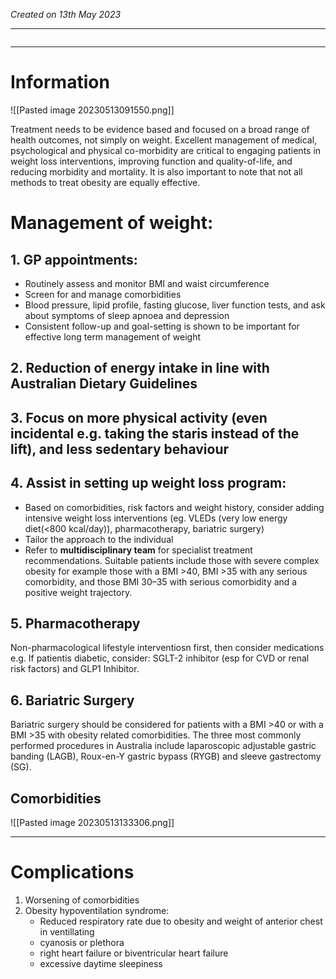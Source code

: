 *Created on 13th May 2023*

---
```toc
```
---

# Information

![[Pasted image 20230513091550.png]]

Treatment needs to be evidence based and focused on a broad range of health outcomes, not simply on weight. Excellent management of medical, psychological and physical co-morbidity are critical to engaging patients in weight loss interventions, improving function and quality-of-life, and reducing morbidity and mortality. It is also important to note that not all methods to treat obesity are equally effective.


# Management of weight:
## 1. GP appointments:
- Routinely assess and monitor BMI and waist circumference
- Screen for and manage comorbidities
- Blood pressure, lipid profile, fasting glucose, liver function tests, and ask about symptoms of sleep apnoea and depression
- Consistent follow-up and goal-setting is shown to be important for effective long term management of weight

## 2. Reduction of energy intake in line with Australian Dietary Guidelines

## 3. Focus on more physical activity (even incidental e.g. taking the staris instead of the lift), and less sedentary behaviour

## 4. Assist in setting up weight loss program:
-  Based on comorbidities, risk factors and weight history, consider adding intensive weight loss interventions (eg. VLEDs (very low energy diet(<800 kcal/day)), pharmacotherapy, bariatric surgery)
-   Tailor the approach to the individual
-   Refer to **multidisciplinary team** for specialist treatment recommendations. Suitable patients include those with severe complex obesity for example those with a BMI >40, BMI >35 with any serious comorbidity, and those BMI 30–35 with serious comorbidity and a positive weight trajectory.

## 5. Pharmacotherapy
Non-pharmacological lifestyle interventiosn first, then consider medications
e.g. If patientis diabetic, consider: SGLT-2 inhibitor (esp for CVD or renal risk factors) and GLP1 Inhibitor.

## 6. Bariatric Surgery
Bariatric surgery should be considered for patients with a BMI >40 or with a BMI >35 with obesity related comorbidities. The three most commonly performed procedures in Australia include laparoscopic adjustable gastric banding (LAGB), Roux-en-Y gastric bypass (RYGB) and sleeve gastrectomy (SG).

## Comorbidities
![[Pasted image 20230513133306.png]]

---
# Complications
1. Worsening of comorbidities
2. Obesity hypoventilation syndrome:
	- Reduced respiratory rate due to obesity and weight of anterior chest in ventillating 
	- cyanosis or plethora
	- right heart failure or biventricular heart failure
	- excessive daytime sleepiness